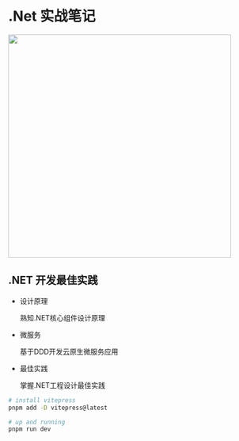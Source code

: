# .Net 实战笔记

<img src="https://i.loli.net/2020/02/25/Oryq4dbzveE9QAZ.png" width="450" />

## .NET 开发最佳实践

* 设计原理
    
    熟知.NET核心组件设计原理

* 微服务
    
    基于DDD开发云原生微服务应用

* 最佳实践
    
   掌握.NET工程设计最佳实践

```bash
# install vitepress
pnpm add -D vitepress@latest

# up and running
pnpm run dev
```